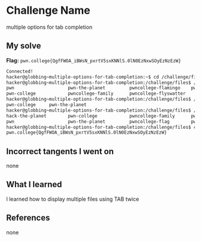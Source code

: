 # Challenge Name
multiple options for tab completion
## My solve
**Flag:** `pwn.college{QgfFWOA_iBWsN_pxrtV5sxKNNlS.0lN0EzNxwSOyEzNzEzW}`

```bash
Connected!
hacker@globbing~multiple-options-for-tab-completion:~$ cd /challenge/files
hacker@globbing~multiple-options-for-tab-completion:/challenge/files$ /challenge/files/pwn
pwn                    pwn-the-planet         pwncollege-flamingo    pwncollege-hacking
pwn-college            pwncollege-family      pwncollege-flyswatter
hacker@globbing~multiple-options-for-tab-completion:/challenge/files$ /challenge/files/pwn-
pwn-college     pwn-the-planet
hacker@globbing~multiple-options-for-tab-completion:/challenge/files$ /challenge/files/pwn-college
hack-the-planet        pwn-college            pwncollege-family      pwncollege-flamingo    pwncollege-hacking
pwn                    pwn-the-planet         pwncollege-flag        pwncollege-flyswatter
hacker@globbing~multiple-options-for-tab-completion:/challenge/files$ cat pwncollege-flag
pwn.college{QgfFWOA_iBWsN_pxrtV5sxKNNlS.0lN0EzNxwSOyEzNzEzW}
```
## Incorrect tangents I went on
none

## What I learned
I learned how to display multiple files using TAB twice
## References 
none

